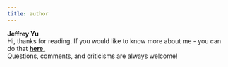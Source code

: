 ```yaml
---
title: author
---
```


**Jeffrey Yu**  
Hi, thanks for reading. If you would like to know more about me - you can do that **[here.](https://www.jayewe.com/about)**  
Questions, comments, and criticisms are always welcome!
